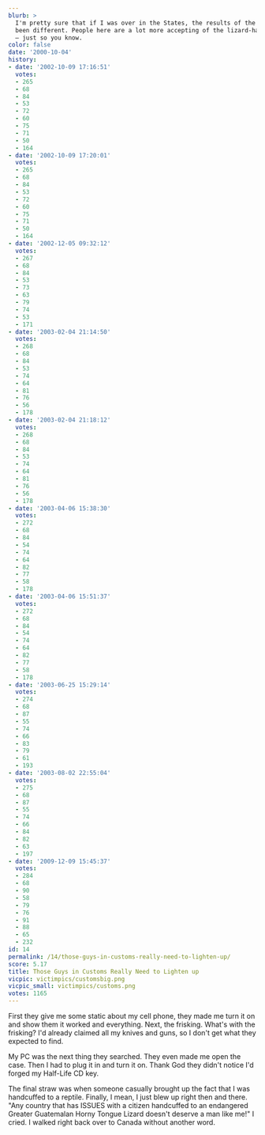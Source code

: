 ```yaml
---
blurb: >
  I'm pretty sure that if I was over in the States, the results of the voting would've
  been different. People here are a lot more accepting of the lizard-handcuff thing
  — just so you know.
color: false
date: '2000-10-04'
history:
- date: '2002-10-09 17:16:51'
  votes:
  - 265
  - 68
  - 84
  - 53
  - 72
  - 60
  - 75
  - 71
  - 50
  - 164
- date: '2002-10-09 17:20:01'
  votes:
  - 265
  - 68
  - 84
  - 53
  - 72
  - 60
  - 75
  - 71
  - 50
  - 164
- date: '2002-12-05 09:32:12'
  votes:
  - 267
  - 68
  - 84
  - 53
  - 73
  - 63
  - 79
  - 74
  - 53
  - 171
- date: '2003-02-04 21:14:50'
  votes:
  - 268
  - 68
  - 84
  - 53
  - 74
  - 64
  - 81
  - 76
  - 56
  - 178
- date: '2003-02-04 21:18:12'
  votes:
  - 268
  - 68
  - 84
  - 53
  - 74
  - 64
  - 81
  - 76
  - 56
  - 178
- date: '2003-04-06 15:38:30'
  votes:
  - 272
  - 68
  - 84
  - 54
  - 74
  - 64
  - 82
  - 77
  - 58
  - 178
- date: '2003-04-06 15:51:37'
  votes:
  - 272
  - 68
  - 84
  - 54
  - 74
  - 64
  - 82
  - 77
  - 58
  - 178
- date: '2003-06-25 15:29:14'
  votes:
  - 274
  - 68
  - 87
  - 55
  - 74
  - 66
  - 83
  - 79
  - 61
  - 193
- date: '2003-08-02 22:55:04'
  votes:
  - 275
  - 68
  - 87
  - 55
  - 74
  - 66
  - 84
  - 82
  - 63
  - 197
- date: '2009-12-09 15:45:37'
  votes:
  - 284
  - 68
  - 90
  - 58
  - 79
  - 76
  - 91
  - 88
  - 65
  - 232
id: 14
permalink: /14/those-guys-in-customs-really-need-to-lighten-up/
score: 5.17
title: Those Guys in Customs Really Need to Lighten up
vicpic: victimpics/customsbig.png
vicpic_small: victimpics/customs.png
votes: 1165
---
```


First they give me some static about my cell phone, they made me turn it
on and show them it worked and everything. Next, the frisking. What's
with the frisking? I'd already claimed all my knives and guns, so I
don't get what they expected to find.

My PC was the next thing they searched. They even made me open the case.
Then I had to plug it in and turn it on. Thank God they didn't notice
I'd forged my Half-Life CD key.

The final straw was when someone casually brought up the fact that I was
handcuffed to a reptile. Finally, I mean, I just blew up right then and
there. "Any country that has ISSUES with a citizen handcuffed to an
endangered Greater Guatemalan Horny Tongue Lizard doesn't deserve a man
like me!" I cried. I walked right back over to Canada without another
word.